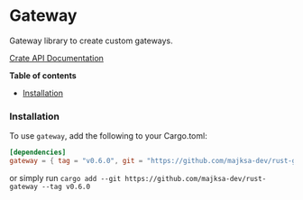 # Gateway

Gateway library to create custom gateways.

[Crate API Documentation](https://majksa-dev.github.io/gateway/)

**Table of contents**

- [Installation](#installation)

### Installation

To use `gateway`, add the following to your Cargo.toml:

<!-- x-release-please-start-version -->

```toml
[dependencies]
gateway = { tag = "v0.6.0", git = "https://github.com/majksa-dev/rust-gateway" }
```

or simply run `cargo add --git https://github.com/majksa-dev/rust-gateway --tag v0.6.0`

<!-- x-release-please-end -->
